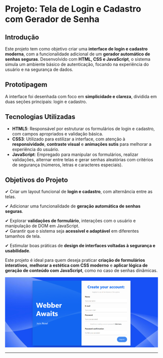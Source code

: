 # **Projeto: Tela de Login e Cadastro com Gerador de Senha**

## Introdução  
Este projeto tem como objetivo criar uma **interface de login e cadastro moderna**, com a funcionalidade adicional de um **gerador automático de senhas seguras**. Desenvolvido com **HTML, CSS e JavaScript**, o sistema simula um ambiente básico de autenticação, focando na experiência do usuário e na segurança de dados.

## Prototipagem  
A interface foi desenhada com foco em **simplicidade e clareza**, dividida em duas seções principais: login e cadastro. 

## Tecnologias Utilizadas  
- **HTML5**: Responsável por estruturar os formulários de login e cadastro, com campos apropriados e validação básica.  
- **CSS3**: Utilizado para estilizar a interface, com atenção à **responsividade**, **contraste visual** e **animações sutis** para melhorar a experiência do usuário.  
- **JavaScript**: Empregado para manipular os formulários, realizar validações, alternar entre telas e gerar senhas aleatórias com critérios de segurança (números, letras e caracteres especiais).

## Objetivos do Projeto  
✔ Criar um layout funcional de **login e cadastro**, com alternância entre as telas. 

✔ Adicionar uma funcionalidade de **geração automática de senhas seguras**.  

✔ Explorar **validações de formulário**, interações com o usuário e manipulação de DOM em JavaScript.  
✔ Garantir que o sistema seja **acessível e adaptável** em diferentes tamanhos de tela.  

✔ Estimular boas práticas de **design de interfaces voltadas à segurança e usabilidade**.

Este projeto é ideal para quem deseja praticar **criação de formulários interativos**, **melhorar a estética com CSS moderno** e **aplicar lógica de geração de conteúdo com JavaScript**, como no caso de senhas dinâmicas.

![Preview da Tela de Login e Cadastro](./Images/image.png)

---